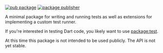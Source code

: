 [![pub package](https://img.shields.io/pub/v/test_core.svg)](https://pub.dev/packages/test_core)
[![package publisher](https://img.shields.io/pub/publisher/test_core.svg)](https://pub.dev/packages/test_core/publisher)

A minimal package for writing and running tests as well as extensions for
implementing a custom test runner.

If you're interested in testing Dart code, you likely want to use
[package:test](https://pub.dev/packages/test).

At this time this package is not intended to be used publicly. The API is not
yet stable.
